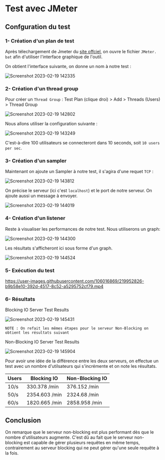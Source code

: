 # Test avec JMeter 
## Confguration du test
### 1- Création d'un plan de test
Après télechargement de Jmeter du [site offciel](https://jmeter.apache.org/download_jmeter.cgi), on ouvre le fichier `JMeter. bat` afin d'utiliser l'interface graphique de l'outil.

On obtient l'interface suivante, on donne un nom à notre test :

![Screenshot 2023-02-19 142335](https://user-images.githubusercontent.com/106016869/219951001-845e9756-42fb-440f-b1a5-e8a98e72fd29.png)

### 2- Création d'un thread group
Pour créer un `Thread Group` : Test Plan (clique droi) > Add > Threads (Users) > Thread Group

![Screenshot 2023-02-19 142802](https://user-images.githubusercontent.com/106016869/219951359-0232dd36-3956-4d00-8478-17b07b1b547d.png)

Nous allons utiliser la configuration suivante :

![Screenshot 2023-02-19 143249](https://user-images.githubusercontent.com/106016869/219951677-6741967f-3f8a-4178-8385-d23b3ee45762.png)

C'est-à-dire 100 utilisateurs se connecteront dans 10 seconds, soit `10 users per sec`.

### 3- Création d'un sampler
Maintenant on ajoute un Sampler à notre test, il s'agira d'une requet `TCP` :

![Screenshot 2023-02-19 143812](https://user-images.githubusercontent.com/106016869/219951836-c421a656-99bb-43cd-b955-fb8e010fbfcb.png)

On précise le serveur (ici c'est `localhost`) et le port de notre serveur. On ajoute aussi un message à envoyer.

![Screenshot 2023-02-19 144019](https://user-images.githubusercontent.com/106016869/219952006-53ba0ab6-41d7-4fc5-9ea2-cdb46610206e.png)

### 4- Création d'un listener
Reste à visualiser les performances de notre test. Nous utiliserons un graph:

![Screenshot 2023-02-19 144300](https://user-images.githubusercontent.com/106016869/219952127-544e04fa-d359-4a1c-8b6c-cefb8f60346a.png)

Les résultats s'afficheront ici sous forme d'un graph.

![Screenshot 2023-02-19 144524](https://user-images.githubusercontent.com/106016869/219952271-93b980ad-a340-47f6-878a-6da153ec49b9.png)

### 5- Exécution du test
https://user-images.githubusercontent.com/106016869/219952826-b9b58e10-392d-4517-8c52-a5295752cf79.mp4

### 6- Résultats
Blocking IO Server Test Results

![Screenshot 2023-02-19 145431](https://user-images.githubusercontent.com/106016869/219952721-91ddaf4a-c099-4031-bf1e-022f9c2b9585.png)

`NOTE : On refait les mêmes étapes pour le serveur Non-Blocking on obtient les résultats suivant`

Non-Blocking IO Server Test Results

![Screenshot 2023-02-19 145904](https://user-images.githubusercontent.com/106016869/219952991-db849aa7-06a5-4df8-a7b4-57a1a93ed439.png)

Pour avoir une idée de la différence entre les deux serveurs, on effectue un test avec un nombre d'utilsateurs qui s'incrémente et on note les résultats. 

| Users | Blocking IO   | Non-Blocking IO |
|-------|---------------|-----------------|
| 10/s  | 330.378 /min  | 376.152 /min    |
| 50/s  | 2354.603 /min | 2324.68 /min    |
| 60/s  | 1820.665 /min | 2858.958 /min   |

## Conclusion
On remarque que le serveur non-blocking est plus performant dès que le nombre d'utilisateurs augmente. 
C'est dû au fait que le serveur non-blocking est capable de gérer plusieurs requêtes en même temps, 
contrairement au serveur blocking qui ne peut gérer qu'une seule requête à la fois.




